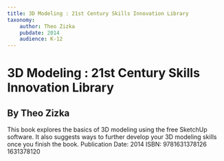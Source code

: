 ```yaml
---
title: 3D Modeling : 21st Century Skills Innovation Library
taxonomy:
	author: Theo Zizka
	pubdate: 2014
	audience: K-12
---
```

# 3D Modeling : 21st Century Skills Innovation Library
## By Theo Zizka

This book explores the basics of 3D modeling using the free SketchUp software.  It also suggests ways to  further develop your 3D modeling skills once you finish the book.
Publication Date: 2014
ISBN: 9781631378126 1631378120